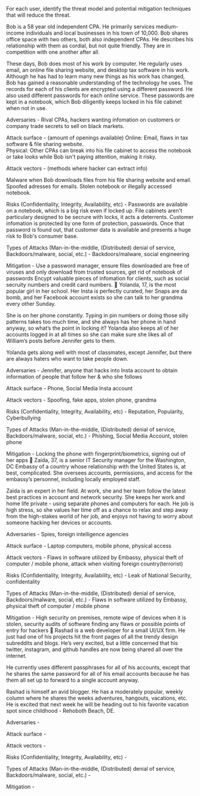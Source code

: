 For each user, identify the threat model and potential mitigation techniques that will reduce the threat.  

Bob is a 58 year old independent CPA.  He primarily services medium-income individuals and local businesses in his town of 10,000.  Bob shares office space with two others, both also independent CPAs.  He describes his relationship with them as cordial, but not quite friendly.  They are in competition with one another after all.  

These days, Bob does most of his work by computer.  He regularly uses email, an online file sharing website, and desktop tax software in his work.  Although he has had to learn many new things as his work has changed, Bob has gained a reasonable understanding of the technology he uses.  The records for each of his clients are encrypted using a different password.  He also used different passwords for each online service.  These passwords are kept in a notebook, which Bob diligently keeps locked in his file cabinet when not in use.

Adversaries - Rival CPAs, hackers wanting infomation on customers or company trade secrets to sell on black markets.


Attack surface - (amount of openings available)
Online: Email, flaws in tax software & file sharing website.  
Physical: Other CPAs can break into his file cabinet to access the notebook or take looks while Bob isn't paying attention, making it risky.

Attack vectors - (methods where hacker can extract info)

Malware when Bob downloads files from his file sharing website and email.
Spoofed adresses for emails.
Stolen notebook or illegally accessed notebook.

Risks (Confidentiality, Integrity, Availability, etc) -
Passwords are available on a notebook, which is a big risk even if locked up. File cabinets aren't particulary designed to be secrure with locks, it acts a deterrents. 
Customer infomation is protected by one form of protection, passwords. Once that password is found out, that customer data is available and presents a huge risk to Bob's consumer base.

Types of Attacks (Man-in-the-middle, (Distributed) denial of service, Backdoors/malware, social, etc.) - 
Backdoors/malware, social engineering

Mitigation -
Use a password manager, ensure files downloaded are free of viruses and only download from trusted sources, get rid of notebook of passwords
Encypt valuable pieces of infomation for clients, such as social secruity numbers and credit card numbers.

Yolanda, 17, is the most popular girl in her school.  Her Insta is perfectly curated, her Snaps are da bomb, and her Facebook account exists so she can talk to her grandma every other Sunday.  

She is on her phone constantly.  Typing in pin numbers or doing those silly patterns takes too much time, and she always has her phone in hand anyway, so what’s the point in locking it?  Yolanda also keeps all of her accounts logged in at all times so she can make sure she likes all of William’s posts before Jennifer gets to them.  

Yolanda gets along well with most of classmates, except Jennifer, but there are always haters who want to take people down.

Adversaries - 
  Jennifer, anyone that hacks into Insta account to obtain information of people that follow her & who she follows

Attack surface - 
  Phone, Social Media Insta account

Attack vectors -
  Spoofing, fake apps, stolen phone, grandma

Risks (Confidentiality, Integrity, Availability, etc) -
  Reputation, Popularity, Cyberbullying

Types of Attacks (Man-in-the-middle, (Distributed) denial of service, Backdoors/malware, social, etc.) - 
  Phishing, Social Media Account, stolen phone

Mitigation -
  Locking the phone with fingerprint/biometrics, signing out of her apps

Zaida, 37, is a senior IT Security manager for the Washington, DC Embassy of a country whose relationship with the United States is, at best, complicated.  She oversees accounts, permissions, and access for the embassy’s personnel, including locally employed staff.  

Zaida is an expert in her field.  At work, she and her team follow the latest best practices in account and network security.  She keeps her work and home life private - using separate phones and computers for each.  He job is high stress, so she values her time off as a chance to relax and step away from the high-stakes world of her job, and enjoys not having to worry about someone hacking her devices or accounts.  

Adversaries - 
  Spies, foreign intelligence agencies

Attack surface - 
  Laptop computers, mobile phone, physical access

Attack vectors -
  Flaws in software utilized by Embassy, physical theft of computer / mobile phone, attack when visiting foreign country(terrorist)

Risks (Confidentiality, Integrity, Availability, etc) -
  Leak of National Security, confidentality

Types of Attacks (Man-in-the-middle, (Distributed) denial of service, Backdoors/malware, social, etc.) - 
  Flaws in software utilized by Embassy, physical theft of computer / mobile phone

Mitigation -
  High security on premises, remote wipe of devices when it is stolen, security audits of software finding any flaws or possible points of entry for hackers

Rashad is a web developer for a small UI/UX firm.  He just had one of his projects hit the front pages of all the trendy design subreddits and blogs.  He’s very excited, but a little concerned that his twitter, instagram, and github handles are now being shared all over the internet.  

He currently uses different passphrases for all of his accounts, except that he shares the same password for all of his email accounts because he has them all set up to forward to a single account anyway.  

Rashad is himself an avid blogger.  He has a moderately popular, weekly column where he shares the weeks adventures, hangouts, vacations, etc.  He is excited that next week he will be heading out to his favorite vacation spot since childhood - Rehoboth Beach, DE.

Adversaries - 


Attack surface - 


Attack vectors -


Risks (Confidentiality, Integrity, Availability, etc) -


Types of Attacks (Man-in-the-middle, (Distributed) denial of service, Backdoors/malware, social, etc.) - 


Mitigation -




